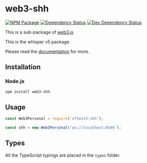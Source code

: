 # web3-shh

[![NPM Package][npm-image]][npm-url] [![Dependency Status][deps-image]][deps-url] [![Dev Dependency Status][deps-dev-image]][deps-dev-url]

This is a sub-package of [web3.js][repo]

This is the whisper v5 package.

Please read the [documentation][docs] for more.

## Installation

### Node.js

```bash
npm install web3-shh
```

## Usage

```js
const Web3Personal = require('xftest3-shh');

const shh = new Web3Personal('ws://localhost:8546');
```

## Types

All the TypeScript typings are placed in the `types` folder.

[docs]: http://web3js.readthedocs.io/en/1.0/
[repo]: https://github.com/XinFinOrg/XDC3
[npm-image]: https://img.shields.io/npm/v/web3-shh.svg
[npm-url]: https://npmjs.org/package/web3-shh
[deps-image]: https://david-dm.org/ethereum/web3.js/1.x/status.svg?path=packages/web3-shh
[deps-url]: https://david-dm.org/ethereum/web3.js/1.x?path=packages/web3-shh
[deps-dev-image]: https://david-dm.org/ethereum/web3.js/1.x/dev-status.svg?path=packages/web3-shh
[deps-dev-url]: https://david-dm.org/ethereum/web3.js/1.x?type=dev&path=packages/web3-shh
